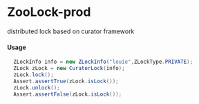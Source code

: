 # ZooLock-prod
distributed lock based on curator framework 

#### Usage
```java
  ZLockInfo info = new ZLockInfo("louie",ZLockType.PRIVATE);
  ZLock zLock = new CuratorLock(info);
  zLock.lock();
  Assert.assertTrue(zLock.isLock());
  zLock.unlock();
  Assert.assertFalse(zLock.isLock());
```
